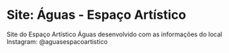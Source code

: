 # Site: Águas - Espaço Artístico
Site do Espaço Artístico Águas desenvolvido com as informações do local<br>
Instagram: @aguasespacoartistico
